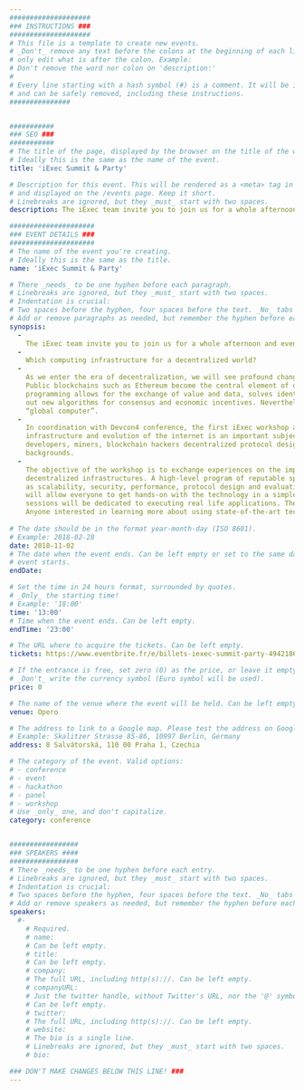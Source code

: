 ```yaml
---
####################
### INSTRUCTIONS ###
####################
# This file is a template to create new events.
# _Don't_ remove any text before the colons at the beginning of each line,
# only edit what is after the colon. Example:
# Don't remove the word nor colon on 'description:'
#
# Every line starting with a hash symbol (#) is a comment. It will be ignored
# and can be safely removed, including these instructions.
###############


###########
### SEO ###
###########
# The title of the page, displayed by the browser on the title of the window.
# Ideally this is the same as the name of the event.
title: 'iExec Summit & Party'

# Description for this event. This will be rendered as a <meta> tag in the HTML,
# and displayed on the /events page. Keep it short.
# Linebreaks are ignored, but they _must_ start with two spaces.
description: The iExec team invite you to join us for a whole afternoon and evening of free blockchain and tech themed workshops, talks, discussions; food, drink and parties!

#####################
### EVENT DETAILS ###
#####################
# The name of the event you're creating.
# Ideally this is the same as the title.
name: 'iExec Summit & Party'

# There _needs_ to be one hyphen before each paragraph.
# Linebreaks are ignored, but they _must_ start with two spaces.
# Indentation is crucial:
# Two spaces before the hyphen, four spaces before the text. _No_ tabs allowed.
# Add or remove paragraphs as needed, but remember the hyphen before each entry.
synopsis:
  -
    The iExec team invite you to join us for a whole afternoon and evening of free blockchain and tech themed workshops, talks, discussions; food, drink and parties!
  -   
    Which computing infrastructure for a decentralized world?
  - 
    As we enter the era of decentralization, we will see profound changes in the foundations of the Internet itself. 
    Public blockchains such as Ethereum become the central element of decentralized applications. Smart contract 
    programming allows for the exchange of value and data, solves identification and authorization problems and brings 
    out new algorithms for consensus and economic incentives. Nevertheless we are still far from the promise of a 
    “global computer”.
  -  
    In coordination with Devcon4 conference, the first iExec workshop aims to bring together those for whom 
    infrastructure and evolution of the internet is an important subject. The summit will be attended by Dapp 
    developers, miners, blockchain hackers decentralized protocol designers from startups, industry, academic 
    backgrounds.
  - 
    The objective of the workshop is to exchange experiences on the implementation of these emerging blockchain-based 
    decentralized infrastructures. A high-level program of reputable speakers from the field will address topics such 
    as scalability, security, performance, protocol design and evaluation, and many more. A particular focus on iExec 
    will allow everyone to get hands-on with the technology in a simple and informative way. In addition, several 
    sessions will be dedicated to executing real life applications. The workshop is free and open to the general public.
    Anyone interested in learning more about using state-of-the-art technologies around the Ethereum blockchain is welcome.
    
# The date should be in the format year-month-day (ISO 8601).
# Example: 2018-02-28
date: 2018-11-02
# The date when the event ends. Can be left empty or set to the same day the
# event starts.
endDate: 

# Set the time in 24 hours format, surrounded by quotes.
# _Only_ the starting time!
# Example: '18:00'
time: '13:00'
# Time when the event ends. Can be left empty.
endTime: '23:00'

# The URL where to acquire the tickets. Can be left empty.
tickets: https://www.eventbrite.fr/e/billets-iexec-summit-party-49421864126

# If the entrance is free, set zero (0) as the price, or leave it empty.
# _Don't_ write the currency symbol (Euro symbol will be used).
price: 0

# The name of the venue where the event will be held. Can be left empty.
venue: Opero

# The address to link to a Google map. Please test the address on Google Maps.
# Example: Skalitzer Strasse 85-86, 10997 Berlin, Germany
address: 8 Salvátorská, 110 00 Praha 1, Czechia

# The category of the event. Valid options:
# - conference
# - event
# - hackathon
# - panel
# - workshop
# Use _only_ one, and don't capitalize.
category: conference


#################
### SPEAKERS ####
#################
# There _needs_ to be one hyphen before each entry.
# Linebreaks are ignored, but they _must_ start with two spaces.
# Indentation is crucial:
# Two spaces before the hyphen, four spaces before the text. _No_ tabs allowed.
# Add or remove speakers as needed, but remember the hyphen before each entry.
speakers:
  #-
    # Required.
    # name: 
    # Can be left empty.
    # title: 
    # Can be left empty.
    # company: 
    # The full URL, including http(s)://. Can be left empty.
    # companyURL:
    # Just the twitter handle, without Twitter's URL, nor the '@' symbol.
    # Can be left empty.
    # twitter:
    # The full URL, including http(s)://. Can be left empty.
    # website:
    # The bio is a single line.
    # Linebreaks are ignored, but they _must_ start with two spaces.
    # bio: 

### DON'T MAKE CHANGES BELOW THIS LINE! ###
---
```

<!-- ### DON'T MAKE CHANGES BELOW THIS LINE! ### -->

<Event-Content/>
